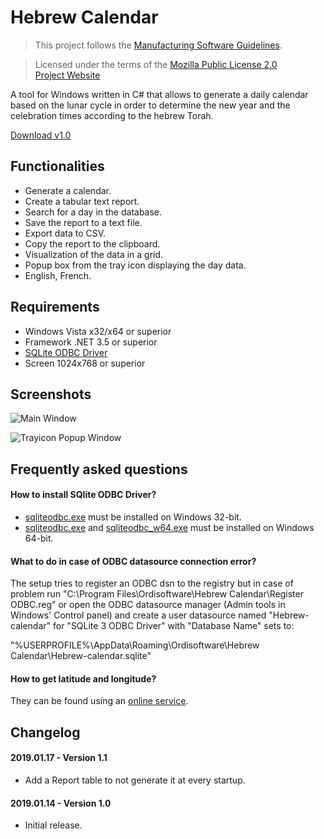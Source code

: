 # Hebrew Calendar

>This project follows the [Manufacturing Software Guidelines](https://github.com/Ordisoftware/Guidelines).

>Licensed under the terms of the [Mozilla Public License 2.0](LICENSE)<br/>
>[Project Website](http://www.ordisoftware.com/projects/hebrew-calendar)<br/>

A tool for Windows written in C# that allows to generate a daily calendar based on the lunar cycle in order to determine the new year and the celebration times according to the hebrew Torah.

[Download v1.0](https://github.com/Ordisoftware/Hebrew-Calendar/releases/tag/v1.0)

## Functionalities

- Generate a calendar.
- Create a tabular text report.
- Search for a day in the database.
- Save the report to a text file.
- Export data to CSV.
- Copy the report to the clipboard.
- Visualization of the data in a grid.
- Popup box from the tray icon displaying the day data.
- English, French.

## Requirements

- Windows Vista x32/x64 or superior
- Framework .NET 3.5 or superior
- [SQLite ODBC Driver](http://www.ch-werner.de/sqliteodbc/)
- Screen 1024x768 or superior

## Screenshots

![Main Window](http://www.ordisoftware.com/uploads/2019/01/hebrew-calendar-main-700x480.jpg)

![Trayicon Popup Window](http://www.ordisoftware.com/uploads/2019/01/hebrew-calendar-popup-320x305.jpg)

## Frequently asked questions

#### How to install SQlite ODBC Driver?

- [sqliteodbc.exe](http://www.ch-werner.de/sqliteodbc/sqliteodbc.exe) must be installed on Windows 32-bit.
- [sqliteodbc.exe](http://www.ch-werner.de/sqliteodbc/sqliteodbc.exe) and [sqliteodbc_w64.exe](http://www.ch-werner.de/sqliteodbc/sqliteodbc_w64.exe) must be installed on Windows 64-bit.

#### What to do in case of ODBC datasource connection error?

The setup tries to register an ODBC dsn to the registry but in case of problem run "C:\Program Files\Ordisoftware\Hebrew Calendar\Register ODBC.reg" or open the ODBC datasource manager (Admin tools in Windows' Control panel) and create a user datasource named "Hebrew-calendar" for "SQLite 3 ODBC Driver" with "Database Name" sets to:

"%USERPROFILE%\AppData\Roaming\Ordisoftware\Hebrew Calendar\Hebrew-calendar.sqlite"

#### How to get latitude and longitude?

They can be found using an [online service](https://www.google.com/search?q=latitude+longitude).

## Changelog

#### 2019.01.17 - Version 1.1

- Add a Report table to not generate it at every startup.

#### 2019.01.14 - Version 1.0

- Initial release.